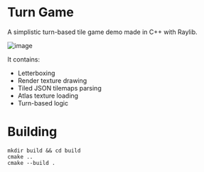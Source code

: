 # Turn Game
A simplistic turn-based tile game demo made in C++ with Raylib.

![image](https://github.com/user-attachments/assets/4acccdcf-e8d0-435f-9a0e-a6f4663bcec9)

It contains:
- Letterboxing
- Render texture drawing
- Tiled JSON tilemaps parsing
- Atlas texture loading
- Turn-based logic

# Building
```
mkdir build && cd build
cmake ..
cmake --build .
```
